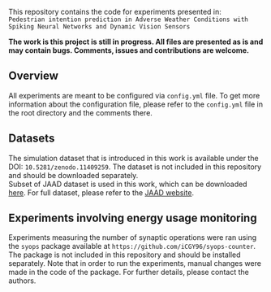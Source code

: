 This repository contains the code for experiments presented in:<br>
`Pedestrian intention prediction in Adverse Weather
Conditions with Spiking Neural Networks and
Dynamic Vision Sensors` <br>

__The work is this project is still in progress. All files are presented as is and may contain bugs. Comments, issues and contributions are welcome.__

## Overview

All experiments are meant to be configured via `config.yml` file. To get more information about the configuration file, please refer to the `config.yml` file in the root directory and the comments there.

## Datasets
The simulation dataset that is introduced in this work is available under the DOI: `10.5281/zenodo.11409259`. The dataset is not included in this repository and should be downloaded separately. <br>
Subset of JAAD dataset is used in this work, which can be downloaded [here](https://drive.google.com/drive/folders/1ZJmSg6jbROHoE6bPScIh1yknD2J4qzdz?usp=drive_link). For full dataset, please refer to the [JAAD website](https://data.nvision2.eecs.yorku.ca/JAAD_dataset/).

## Experiments involving energy usage monitoring
Experiments measuring the number of synaptic operations were ran using the `syops` package available at `https://github.com/iCGY96/syops-counter`. The package is not included in this repository and should be installed separately.
Note that in order to run the experiments, manual changes were made in the code of the package. For further details, please contact the authors.


